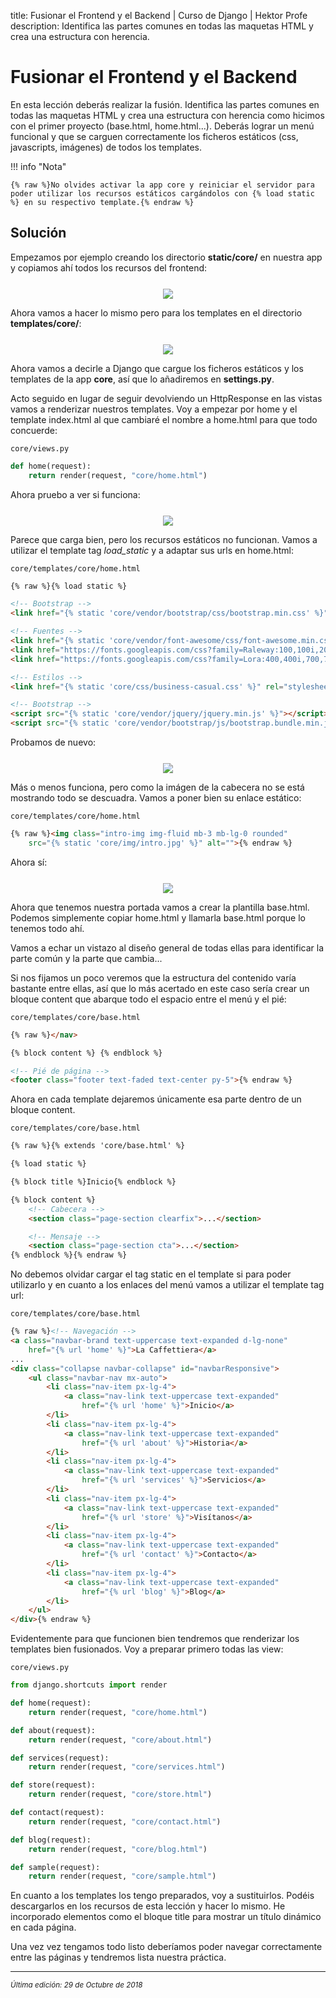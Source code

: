 title: Fusionar el Frontend y el Backend | Curso de Django | Hektor Profe
description: Identifica las partes comunes en todas las maquetas HTML y crea una estructura con herencia.

# Fusionar el Frontend y el Backend

En esta lección deberás realizar la fusión. Identifica las partes comunes en todas las maquetas HTML y crea una estructura con herencia como hicimos con el primer proyecto (base.html, home.html...). Deberás lograr un menú funcional y que se carguen correctamente los ficheros estáticos (css, javascripts, imágenes) de todos los templates.

!!! info "Nota" 

    {% raw %}No olvides activar la app core y reiniciar el servidor para poder utilizar los recursos estáticos cargándolos con {% load static %} en su respectivo template.{% endraw %}

## Solución

Empezamos por ejemplo creando los directorio **static/core/** en nuestra app y copiamos ahí todos los recursos del frontend:

<div style="text-align:center;margin-top:25px"><img src="{{cdn}}/django/webempresa/07.png" style="max-width: 300px"/></div>

Ahora vamos a hacer lo mismo pero para los templates en el directorio **templates/core/**:

<div style="text-align:center;margin-top:25px"><img src="{{cdn}}/django/webempresa/08.png" style="max-width: 335px"/></div>

Ahora vamos a decirle a Django que cargue los ficheros estáticos y los templates de la app **core**, así que lo añadiremos en **settings.py**.

Acto seguido en lugar de seguir devolviendo un HttpResponse en las vistas vamos a renderizar nuestros templates. Voy a empezar por home y el template index.html al que cambiaré el nombre a home.html para que todo concuerde:

`core/views.py`
```python 
def home(request):
    return render(request, "core/home.html")
```

Ahora pruebo a ver si funciona:

<div style="text-align:center;margin-top:25px"><img src="{{cdn}}/django/webempresa/09.png" style="max-width: 300px"/></div>

Parece que carga bien, pero los recursos estáticos no funcionan. Vamos a utilizar el template tag *load_static* y a adaptar sus urls en home.html:

`core/templates/core/home.html`
```html
{% raw %}{% load static %}

<!-- Bootstrap -->
<link href="{% static 'core/vendor/bootstrap/css/bootstrap.min.css' %}" rel="stylesheet">

<!-- Fuentes -->
<link href="{% static 'core/vendor/font-awesome/css/font-awesome.min.css' %}" rel="stylesheet" type="text/css">
<link href="https://fonts.googleapis.com/css?family=Raleway:100,100i,200,200i,300,300i,400,400i,500,500i,600,600i,700,700i,800,800i,900,900i" rel="stylesheet">
<link href="https://fonts.googleapis.com/css?family=Lora:400,400i,700,700i" rel="stylesheet">

<!-- Estilos -->
<link href="{% static 'core/css/business-casual.css' %}" rel="stylesheet">

<!-- Bootstrap -->
<script src="{% static 'core/vendor/jquery/jquery.min.js' %}"></script>
<script src="{% static 'core/vendor/bootstrap/js/bootstrap.bundle.min.js' %}"></script>{% endraw %}
```


Probamos de nuevo:

<div style="text-align:center;margin-top:25px"><img src="{{cdn}}/django/webempresa/10.png"/></div>

Más o menos funciona, pero como la  imágen de la cabecera no se está mostrando todo se descuadra. Vamos a poner bien su enlace estático:

`core/templates/core/home.html`
```html
{% raw %}<img class="intro-img img-fluid mb-3 mb-lg-0 rounded" 
    src="{% static 'core/img/intro.jpg' %}" alt="">{% endraw %}
```

Ahora sí:

<div style="text-align:center;margin-top:25px"><img src="{{cdn}}/django/webempresa/11.png"/></div>

Ahora que tenemos nuestra portada vamos a crear la plantilla base.html. Podemos simplemente copiar home.html y llamarla base.html porque lo tenemos todo ahí.

Vamos a echar un vistazo al diseño general de todas ellas para identificar la parte común y la parte que cambia...

Si nos fijamos un poco veremos que la estructura del contenido varía bastante entre ellas, así que lo más acertado en este caso sería crear un bloque content que abarque todo el espacio entre el menú y el pié:

`core/templates/core/base.html`
```html
{% raw %}</nav>

{% block content %} {% endblock %}

<!-- Pié de página -->
<footer class="footer text-faded text-center py-5">{% endraw %}
```


Ahora en cada template dejaremos únicamente esa parte dentro de un bloque content.

`core/templates/core/base.html`
```html
{% raw %}{% extends 'core/base.html' %}

{% load static %}

{% block title %}Inicio{% endblock %}

{% block content %}
    <!-- Cabecera -->
    <section class="page-section clearfix">...</section>

    <!-- Mensaje -->
    <section class="page-section cta">...</section>
{% endblock %}{% endraw %}
```

No debemos olvidar cargar el tag static en el template si para poder utilizarlo y en cuanto a los enlaces del menú vamos a utilizar el template tag url:

`core/templates/core/base.html`
```html
{% raw %}<!-- Navegación -->
<a class="navbar-brand text-uppercase text-expanded d-lg-none" 
    href="{% url 'home' %}">La Caffettiera</a>
...
<div class="collapse navbar-collapse" id="navbarResponsive">
    <ul class="navbar-nav mx-auto">
        <li class="nav-item px-lg-4">
            <a class="nav-link text-uppercase text-expanded" 
                href="{% url 'home' %}">Inicio</a>
        </li>
        <li class="nav-item px-lg-4">
            <a class="nav-link text-uppercase text-expanded" 
                href="{% url 'about' %}">Historia</a>
        </li>
        <li class="nav-item px-lg-4">
            <a class="nav-link text-uppercase text-expanded" 
                href="{% url 'services' %}">Servicios</a>
        </li>
        <li class="nav-item px-lg-4">
            <a class="nav-link text-uppercase text-expanded" 
                href="{% url 'store' %}">Visítanos</a>
        </li>
        <li class="nav-item px-lg-4">
            <a class="nav-link text-uppercase text-expanded"
                href="{% url 'contact' %}">Contacto</a>
        </li>
        <li class="nav-item px-lg-4">
            <a class="nav-link text-uppercase text-expanded"
                href="{% url 'blog' %}">Blog</a>
        </li>
    </ul>
</div>{% endraw %}
```


Evidentemente para que funcionen bien tendremos que renderizar los templates bien fusionados. Voy a preparar primero todas las view:

`core/views.py`
```python
from django.shortcuts import render

def home(request):
    return render(request, "core/home.html")

def about(request):
    return render(request, "core/about.html")

def services(request):
    return render(request, "core/services.html")

def store(request):
    return render(request, "core/store.html")

def contact(request):
    return render(request, "core/contact.html")

def blog(request):
    return render(request, "core/blog.html")

def sample(request):
    return render(request, "core/sample.html")
```

En cuanto a los templates los tengo preparados, voy a sustituirlos. Podéis descargarlos en los recursos de esta lección y hacer lo mismo. He incorporado elementos como el bloque title para mostrar un título dinámico en cada página.

Una vez vez tengamos todo listo deberíamos poder navegar correctamente entre las páginas y tendremos lista nuestra práctica.

___
<small class="edited"><i>Última edición: 29 de Octubre de 2018</i></small>